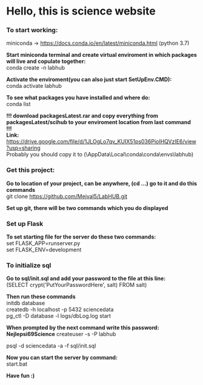 # Hello, this is science website  

### To start working:
miniconda -> https://docs.conda.io/en/latest/miniconda.html (python 3.7)

**Start miniconda terminal and create virtual enviroment in which packages will live and copulate together:**  
conda create -n labhub

**Activate the enviroment(you can also just start SetUpEnv.CMD):**  
conda activate labhub

**To see what packages you have installed and where do:**  
conda list

**!!! download packagesLatest.rar and copy everything from packagesLatest/scihub to your enviroment location from last command !!!**  
**Link:** https://drive.google.com/file/d/1JLOgLo7qv_KUIX51ps036PioIHQVzIE6/view?usp=sharing  
Probably you should copy it to (\AppData\Local\conda\conda\envs\labhub)

### Get this project:  
**Go to location of your project, can be anywhere, (cd ...) go to it and do this commands**  
git clone https://github.com/Mejval5/LabHUB.git

**Set up git, there will be two commands which you do displayed**  

### Set up Flask  

**To set starting file for the server do these two commands:**  
set FLASK_APP=runserver.py  
set FLASK_ENV=development

### To initialize sql
**Go to sql/init.sql and add your password to the file at this line:**  
(SELECT crypt('PutYourPasswordHere', salt) FROM salt)

**Then run these commands**  
initdb database  
createdb -h localhost -p 5432 sciencedata  
pg_ctl -D database -l logs/dbLog.log start  

**When prompted by the next command write this password: Nejlepsi69Science**
createuser -s -P labhub

psql -d sciencedata -a -f sql/init.sql

**Now you can start the server by command:**  
start.bat

**Have fun :)**  
